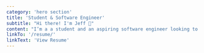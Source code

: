 ```yaml
---
category: 'hero section'
title: 'Student & Software Engineer'
subtitle: "Hi there! I'm Jeff 👋"
content: "I’m a a student and an aspiring software engineer looking to make positive impact on the world through code. This space looks to achieve even a fraction of that goal and learn from others in turn. Thank you for stopping by, and enjoy!"
linkTo: '/resume/'
linkText: 'View Resume'
---
```

